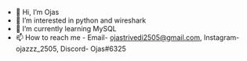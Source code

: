 - 👋 Hi, I’m Ojas
- 👀 I’m interested in python and wireshark
- 🌱 I’m currently learning MySQL
- 📫 How to reach me - Email- ojastrivedi2505@gmail.com, Instagram- ojazzz_2505, Discord- Ojas#6325
